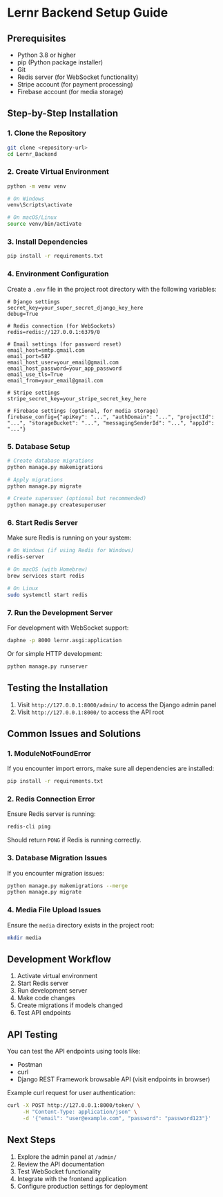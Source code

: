 # Lernr Backend Setup Guide

## Prerequisites

- Python 3.8 or higher
- pip (Python package installer)
- Git
- Redis server (for WebSocket functionality)
- Stripe account (for payment processing)
- Firebase account (for media storage)

## Step-by-Step Installation

### 1. Clone the Repository

```bash
git clone <repository-url>
cd Lernr_Backend
```

### 2. Create Virtual Environment

```bash
python -m venv venv

# On Windows
venv\Scripts\activate

# On macOS/Linux
source venv/bin/activate
```

### 3. Install Dependencies

```bash
pip install -r requirements.txt
```

### 4. Environment Configuration

Create a `.env` file in the project root directory with the following variables:

```env
# Django settings
secret_key=your_super_secret_django_key_here
debug=True

# Redis connection (for WebSockets)
redis=redis://127.0.0.1:6379/0

# Email settings (for password reset)
email_host=smtp.gmail.com
email_port=587
email_host_user=your_email@gmail.com
email_host_password=your_app_password
email_use_tls=True
email_from=your_email@gmail.com

# Stripe settings
stripe_secret_key=your_stripe_secret_key_here

# Firebase settings (optional, for media storage)
firebase_config={"apiKey": "...", "authDomain": "...", "projectId": "...", "storageBucket": "...", "messagingSenderId": "...", "appId": "..."}
```

### 5. Database Setup

```bash
# Create database migrations
python manage.py makemigrations

# Apply migrations
python manage.py migrate

# Create superuser (optional but recommended)
python manage.py createsuperuser
```

### 6. Start Redis Server

Make sure Redis is running on your system:

```bash
# On Windows (if using Redis for Windows)
redis-server

# On macOS (with Homebrew)
brew services start redis

# On Linux
sudo systemctl start redis
```

### 7. Run the Development Server

For development with WebSocket support:

```bash
daphne -p 8000 lernr.asgi:application
```

Or for simple HTTP development:

```bash
python manage.py runserver
```

## Testing the Installation

1. Visit `http://127.0.0.1:8000/admin/` to access the Django admin panel
2. Visit `http://127.0.0.1:8000/` to access the API root

## Common Issues and Solutions

### 1. ModuleNotFoundError

If you encounter import errors, make sure all dependencies are installed:

```bash
pip install -r requirements.txt
```

### 2. Redis Connection Error

Ensure Redis server is running:

```bash
redis-cli ping
```

Should return `PONG` if Redis is running correctly.

### 3. Database Migration Issues

If you encounter migration issues:

```bash
python manage.py makemigrations --merge
python manage.py migrate
```

### 4. Media File Upload Issues

Ensure the `media` directory exists in the project root:

```bash
mkdir media
```

## Development Workflow

1. Activate virtual environment
2. Start Redis server
3. Run development server
4. Make code changes
5. Create migrations if models changed
6. Test API endpoints

## API Testing

You can test the API endpoints using tools like:

- Postman
- curl
- Django REST Framework browsable API (visit endpoints in browser)

Example curl request for user authentication:

```bash
curl -X POST http://127.0.0.1:8000/token/ \
     -H "Content-Type: application/json" \
     -d '{"email": "user@example.com", "password": "password123"}'
```

## Next Steps

1. Explore the admin panel at `/admin/`
2. Review the API documentation
3. Test WebSocket functionality
4. Integrate with the frontend application
5. Configure production settings for deployment